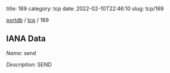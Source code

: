title: 169
category: tcp
date: 2022-02-10T22:46:10
slug: tcp/169

[portdb](/) / [tcp](/category/tcp.html) / 169


## IANA Data

_Name:_ send

_Description:_ SEND

